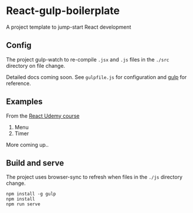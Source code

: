 React-gulp-boilerplate
=======
A project template to jump-start React development


Config
-----
The project gulp-watch to re-compile `.jsx` and `.js` files in the `./src` directory on file change.

Detailed docs coming soon. See `gulpfile.js` for configuration and [gulp](gulpjs.com) for reference.


Examples
------
From the [React Udemy course](https://www.udemy.com/react-js/learn/#/)

1. Menu
2. Timer

More coming up..

Build and serve
------
The project uses browser-sync to refresh when files in the `./js` directory change.

    npm install -g gulp
    npm install
    npm run serve